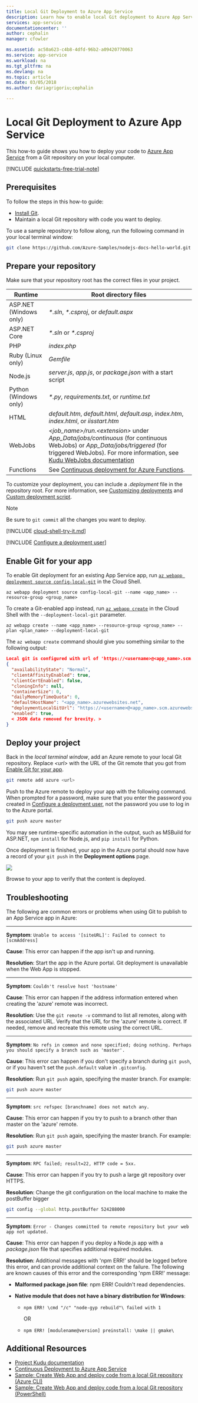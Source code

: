 ```yaml
---
title: Local Git Deployment to Azure App Service
description: Learn how to enable local Git deployment to Azure App Service.
services: app-service
documentationcenter: ''
author: cephalin
manager: cfowler

ms.assetid: ac50a623-c4b8-4dfd-96b2-a09420770063
ms.service: app-service
ms.workload: na
ms.tgt_pltfrm: na
ms.devlang: na
ms.topic: article
ms.date: 03/05/2018
ms.author: dariagrigoriu;cephalin

---
```

# Local Git Deployment to Azure App Service

This how-to guide shows you how to deploy your code to [Azure App Service](app-service-web-overview.md) from a Git repository on your local computer.

[!INCLUDE [quickstarts-free-trial-note](../../includes/quickstarts-free-trial-note.md)]

## Prerequisites

To follow the steps in this how-to guide:

* [Install Git](http://www.git-scm.com/downloads).
* Maintain a local Git repository with code you want to deploy.

To use a sample repository to follow along, run the following command in your local terminal window:

```bash
git clone https://github.com/Azure-Samples/nodejs-docs-hello-world.git
```

## Prepare your repository

Make sure that your repository root has the correct files in your project.

| Runtime | Root directory files |
|-|-|
| ASP.NET (Windows only) | _*.sln_, _*.csproj_, or _default.aspx_ |
| ASP.NET Core | _*.sln_ or _*.csproj_ |
| PHP | _index.php_ |
| Ruby (Linux only) | _Gemfile_ |
| Node.js | _server.js_, _app.js_, or _package.json_ with a start script |
| Python (Windows only) | _\*.py_, _requirements.txt_, or _runtime.txt_ |
| HTML | _default.htm_, _default.html_, _default.asp_, _index.htm_, _index.html_, or _iisstart.htm_ |
| WebJobs | _\<job_name>/run.\<extension>_ under _App\_Data/jobs/continuous_ (for continuous WebJobs) or _App\_Data/jobs/triggered_ (for triggered WebJobs). For more information, see [Kudu WebJobs documentation](https://github.com/projectkudu/kudu/wiki/WebJobs) |
| Functions | See [Continuous deployment for Azure Functions](../azure-functions/functions-continuous-deployment.md#continuous-deployment-requirements). |

To customize your deployment, you can include a _.deployment_ file in the repository root. For more information, see [Customizing deployments](https://github.com/projectkudu/kudu/wiki/Customizing-deployments) and [Custom deployment script](https://github.com/projectkudu/kudu/wiki/Custom-Deployment-Script).

> [!NOTE]
> Be sure to `git commit` all the changes you want to deploy.
>
>

[!INCLUDE [cloud-shell-try-it.md](../../includes/cloud-shell-try-it.md)]

[!INCLUDE [Configure a deployment user](../../includes/configure-deployment-user.md)]

## Enable Git for your app

To enable Git deployment for an existing App Service app, run [`az webapp deployment source config-local-git`](/cli/azure/webapp/deployment/source?view=azure-cli-latest#az_webapp_deployment_source_config_local_git) in the Cloud Shell.

```azurecli-interactive
az webapp deployment source config-local-git --name <app_name> --resource-group <group_name>
```

To create a Git-enabled app instead, run [`az webapp create`](/cli/azure/webapp?view=azure-cli-latest#az_webapp_create) in the Cloud Shell with the `--deployment-local-git` parameter.

```azurecli-interactive
az webapp create --name <app_name> --resource-group <group_name> --plan <plan_name> --deployment-local-git
```

The `az webapp create` command should give you something similar to the following output:

```json
Local git is configured with url of 'https://<username>@<app_name>.scm.azurewebsites.net/<app_name>.git'
{
  "availabilityState": "Normal",
  "clientAffinityEnabled": true,
  "clientCertEnabled": false,
  "cloningInfo": null,
  "containerSize": 0,
  "dailyMemoryTimeQuota": 0,
  "defaultHostName": "<app_name>.azurewebsites.net",
  "deploymentLocalGitUrl": "https://<username>@<app_name>.scm.azurewebsites.net/<app_name>.git",
  "enabled": true,
  < JSON data removed for brevity. >
}
```

## Deploy your project

Back in the _local terminal window_, add an Azure remote to your local Git repository. Replace _\<url>_ with the URL of the Git remote that you got from [Enable Git for your app](#enable-git-for-you-app).

```bash
git remote add azure <url>
```

Push to the Azure remote to deploy your app with the following command. When prompted for a password, make sure that you enter the password you created in [Configure a deployment user](#configure-a-deployment-user), not the password you use to log in to the Azure portal.

```bash
git push azure master
```

You may see runtime-specific automation in the output, such as MSBuild for ASP.NET, `npm install` for Node.js, and `pip install` for Python. 

Once deployment is finished, your app in the Azure portal should now have a record of your `git push` in the **Deployment options** page.

![](./media/app-service-deploy-local-git/deployment_history.png)

Browse to your app to verify that the content is deployed.

## Troubleshooting

The following are common errors or problems when using Git to publish to an App Service app in Azure:

---
**Symptom**: `Unable to access '[siteURL]': Failed to connect to [scmAddress]`

**Cause**: This error can happen if the app isn't up and running.

**Resolution**: Start the app in the Azure portal. Git deployment is unavailable when the Web App is stopped.

---
**Symptom**: `Couldn't resolve host 'hostname'`

**Cause**: This error can happen if the address information entered when creating the 'azure' remote was incorrect.

**Resolution**: Use the `git remote -v` command to list all remotes, along with the associated URL. Verify that the URL for the 'azure' remote is correct. If needed, remove and recreate this remote using the correct URL.

---
**Symptom**: `No refs in common and none specified; doing nothing. Perhaps you should specify a branch such as 'master'.`

**Cause**: This error can happen if you don't specify a branch during `git push`, or if you haven't set the `push.default` value in `.gitconfig`.

**Resolution**: Run `git push` again, specifying the master branch. For example:

```bash
git push azure master
```

---
**Symptom**: `src refspec [branchname] does not match any.`

**Cause**: This error can happen if you try to push to a branch other than master on the 'azure' remote.

**Resolution**: Run `git push` again, specifying the master branch. For example:

```bash
git push azure master
```

---
**Symptom**: `RPC failed; result=22, HTTP code = 5xx.`

**Cause**: This error can happen if you try to push a large git repository over HTTPS.

**Resolution**: Change the git configuration on the local machine to make the postBuffer bigger

```bash
git config --global http.postBuffer 524288000
```

---
**Symptom**: `Error - Changes committed to remote repository but your web app not updated.`

**Cause**: This error can happen if you deploy a Node.js app with a _package.json_ file that specifies additional required modules.

**Resolution**: Additional messages with 'npm ERR!' should be logged before this error, and can provide additional context on the failure. The following are known causes of this error and the corresponding 'npm ERR!' message:

* **Malformed package.json file**: npm ERR! Couldn't read dependencies.
* **Native module that does not have a binary distribution for Windows**:

  * `npm ERR! \cmd "/c" "node-gyp rebuild"\ failed with 1`

      OR
  * `npm ERR! [modulename@version] preinstall: \make || gmake\`

## Additional Resources

* [Project Kudu documentation](https://github.com/projectkudu/kudu/wiki)
* [Continuous Deployment to Azure App Service](app-service-continuous-deployment.md)
* [Sample: Create Web App and deploy code from a local Git repository (Azure CLI)](./scripts/app-service-cli-deploy-local-git.md?toc=%2fcli%2fazure%2ftoc.json)
* [Sample: Create Web App and deploy code from a local Git repository (PowerShell)](./scripts/app-service-powershell-deploy-local-git.md?toc=%2fpowershell%2fmodule%2ftoc.json)

